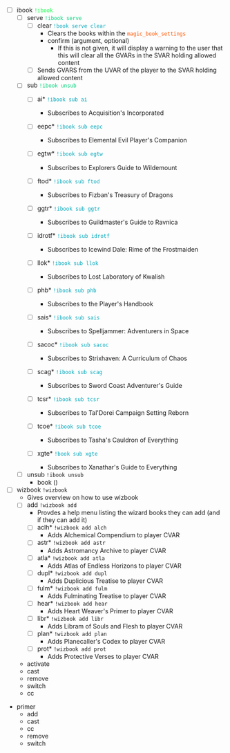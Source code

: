 <style>
    .code3 {
        color: #00A7BA;
    }
    .code2 {
        color: #00D37B;
    }
    .code1 {
        color: #00FF3C;
    }
    .svar {
        color: #ff5500;
    }
    .required {
        color: #ba0627;
    }
    .optional {
        color: #4506ba;
    }
    .argument {
        color: #81ba06;
    }
</style>


- [ ] ibook <span class="code1">`!ibook`</span>
    - [ ] serve <span class="code2">`!ibook serve`</span>
        - [ ] clear <span class="code3">`!book serve clear`</span>
            - Clears the books within the <span class="svar">`magic_book_settings`</svar>
            - confirm (argument, optional)
                - If this is not given, it will display a warning to the user that this will clear all the GVARs in the SVAR holding allowed content
        -  [ ] Sends GVARS from the UVAR of the player to the SVAR holding allowed content

    - [ ] sub <span class="code2">`!ibook unsub`
        - [ ] ai* <span class="code3">`!ibook sub ai`
            - Subscribes to Acquisition's Incorporated

        - [ ] eepc* <span class="code3">`!ibook sub eepc`
            - Subscribes to Elemental Evil Player's Companion


        - [ ] egtw* <span class="code3">`!ibook sub egtw`
            - Subscribes to Explorers Guide to Wildemount


        - [ ] ftod* <span class="code3">`!ibook sub ftod`
            - Subscribes to Fizban's Treasury of Dragons


        - [ ] ggtr* <span class="code3">`!ibook sub ggtr`
            - Subscribes to Guildmaster's Guide to Ravnica


        - [ ] idrotf* <span class="code3">`!ibook sub idrotf`
            - Subscribes to Icewind Dale: Rime of the Frostmaiden


        - [ ] llok* <span class="code3">`!ibook sub llok`
            - Subscribes to Lost Laboratory of Kwalish


        - [ ] phb* <span class="code3">`!ibook sub phb`
            - Subscribes to the Player's Handbook


        - [ ] sais* <span class="code3">`!ibook sub sais`
            - Subscribes to Spelljammer: Adventurers in Space


        - [ ] sacoc* <span class="code3">`!ibook sub sacoc`
            - Subscribes to Strixhaven: A Curriculum of Chaos


        - [ ] scag* <span class="code3">`!ibook sub scag`
            - Subscribes to Sword Coast Adventurer's Guide


        - [ ] tcsr* <span class="code3">`!ibook sub tcsr`
            - Subscribes to Tal'Dorei Campaign Setting Reborn


        - [ ] tcoe* <span class="code3">`!ibook sub tcoe`
            - Subscribes to Tasha's Cauldron of Everything


        - [ ] xgte* <span class="code3">`!book sub xgte`
            - Subscribes to Xanathar's Guide to Everything


    -  [ ] unsub `!ibook unsub`
        -  book ()

- [ ] wizbook `!wizbook`
    - Gives overview on how to use wizbook
    - [ ] add `!wizbook add`
        - Provdes a help menu listing the wizard books they can add (and if they can add it)
        - [ ] aclh* `!wizbook add alch`
            - Adds Alchemical Compendium to player CVAR
        - [ ] astr* `!wizbook add astr`
            - Adds Astromancy Archive to player CVAR
        - [ ] atla* `!wizbook add atla`
            - Adds Atlas of Endless Horizons to player CVAR
        - [ ] dupl* `!wizbook add dupl` 
            - Adds Duplicious Treatise to player CVAR
        - [ ] fulm* `!wizbook add fulm`
            - Adds Fulminating Treatise to player CVAR
        - [ ] hear* `!wizbook add hear`
            - Adds Heart Weaver's Primer to player CVAR
        - [ ] libr* `!wizbook add libr`
            - Adds Libram of Souls and Flesh to player CVAR
        - [ ] plan* `!wizbook add plan`
            - Adds Planecaller's Codex to player CVAR
        - [ ] prot* `!wizbook add prot`
            - Adds Protective Verses to player CVAR



    - activate
    - cast
    - remove
    - switch
    - cc
- primer
    - add
    - cast
    - cc
    - remove
    - switch


